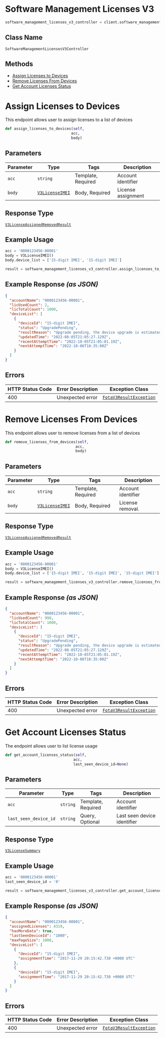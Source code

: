 # Software Management Licenses V3

```python
software_management_licenses_v3_controller = client.software_management_licenses_v3
```

## Class Name

`SoftwareManagementLicensesV3Controller`

## Methods

* [Assign Licenses to Devices](../../doc/controllers/software-management-licenses-v3.md#assign-licenses-to-devices)
* [Remove Licenses From Devices](../../doc/controllers/software-management-licenses-v3.md#remove-licenses-from-devices)
* [Get Account Licenses Status](../../doc/controllers/software-management-licenses-v3.md#get-account-licenses-status)


# Assign Licenses to Devices

This endpoint allows user to assign licenses to a list of devices

```python
def assign_licenses_to_devices(self,
                              acc,
                              body)
```

## Parameters

| Parameter | Type | Tags | Description |
|  --- | --- | --- | --- |
| `acc` | `string` | Template, Required | Account identifier |
| `body` | [`V3LicenseIMEI`](../../doc/models/v3-license-imei.md) | Body, Required | License assignment |

## Response Type

[`V3LicenseAssignedRemovedResult`](../../doc/models/v3-license-assigned-removed-result.md)

## Example Usage

```python
acc = '0000123456-00001'
body = V3LicenseIMEI()
body.device_list = ['15-digit IMEI', '15-digit IMEI']

result = software_management_licenses_v3_controller.assign_licenses_to_devices(acc, body)
```

## Example Response *(as JSON)*

```json
{
  "accountName": "0000123456-00001",
  "licUsedCount": 2,
  "licTotalCount": 1000,
  "deviceList": [
    {
      "deviceId": "15-digit IMEI",
      "status": "UpgradePending",
      "resultReason": "Upgrade pending, the device upgrade is estimated to be scheduled for 06 Oct 22 18:05 UTC",
      "updatedTime": "2022-08-05T21:05:27.129Z",
      "recentAttemptTime": "2022-10-05T21:05:01.19Z",
      "nextAttemptTime": "2022-10-06T18:35:00Z"
    }
  ]
}
```

## Errors

| HTTP Status Code | Error Description | Exception Class |
|  --- | --- | --- |
| 400 | Unexpected error | [`FotaV3ResultException`](../../doc/models/fota-v3-result-exception.md) |


# Remove Licenses From Devices

This endpoint allows user to remove licenses from a list of devices

```python
def remove_licenses_from_devices(self,
                                acc,
                                body)
```

## Parameters

| Parameter | Type | Tags | Description |
|  --- | --- | --- | --- |
| `acc` | `string` | Template, Required | Account identifier |
| `body` | [`V3LicenseIMEI`](../../doc/models/v3-license-imei.md) | Body, Required | License removal. |

## Response Type

[`V3LicenseAssignedRemovedResult`](../../doc/models/v3-license-assigned-removed-result.md)

## Example Usage

```python
acc = '0000123456-00001'
body = V3LicenseIMEI()
body.device_list = ['15-digit IMEI', '15-digit IMEI', '15-digit IMEI']

result = software_management_licenses_v3_controller.remove_licenses_from_devices(acc, body)
```

## Example Response *(as JSON)*

```json
{
  "accountName": "0000123456-00001",
  "licUsedCount": 998,
  "licTotalCount": 1000,
  "deviceList": [
    {
      "deviceId": "15-digit IMEI",
      "status": "UpgradePending",
      "resultReason": "Upgrade pending, the device upgrade is estimated to be scheduled for 06 Oct 22 18:05 UTC",
      "updatedTime": "2022-08-05T21:05:27.129Z",
      "recentAttemptTime": "2022-10-05T21:05:01.19Z",
      "nextAttemptTime": "2022-10-06T18:35:00Z"
    }
  ]
}
```

## Errors

| HTTP Status Code | Error Description | Exception Class |
|  --- | --- | --- |
| 400 | Unexpected error | [`FotaV3ResultException`](../../doc/models/fota-v3-result-exception.md) |


# Get Account Licenses Status

The endpoint allows user to list license usage

```python
def get_account_licenses_status(self,
                               acc,
                               last_seen_device_id=None)
```

## Parameters

| Parameter | Type | Tags | Description |
|  --- | --- | --- | --- |
| `acc` | `string` | Template, Required | Account identifier |
| `last_seen_device_id` | `string` | Query, Optional | Last seen device identifier |

## Response Type

[`V3LicenseSummary`](../../doc/models/v3-license-summary.md)

## Example Usage

```python
acc = '0000123456-00001'
last_seen_device_id = '0'

result = software_management_licenses_v3_controller.get_account_licenses_status(acc, last_seen_device_id)
```

## Example Response *(as JSON)*

```json
{
  "accountName": "0000123456-00001",
  "assignedLicenses": 4319,
  "hasMoreData": true,
  "lastSeenDeviceId": "1000",
  "maxPageSize": 1000,
  "deviceList": [
    {
      "deviceId": "15-digit IMEI",
      "assignmentTime": "2017-11-29 20:15:42.738 +0000 UTC"
    },
    {
      "deviceId": "15-digit IMEI",
      "assignmentTime": "2017-11-29 20:15:42.738 +0000 UTC"
    }
  ]
}
```

## Errors

| HTTP Status Code | Error Description | Exception Class |
|  --- | --- | --- |
| 400 | Unexpected error | [`FotaV3ResultException`](../../doc/models/fota-v3-result-exception.md) |

